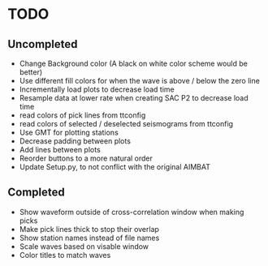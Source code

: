 TODO
====

Uncompleted
-----------
- Change Background color (A black on white color scheme would be better)
- Use different fill colors for when the wave is above / below the zero line
- Incrementally load plots to decrease load time
- Resample data at lower rate when creating SAC P2 to decrease load time
- read colors of pick lines from ttconfig
- read colors of selected / deselected seismograms from ttconfig
- Use GMT for plotting stations
- Decrease padding between plots
- Add lines between plots
- Reorder buttons to a more natural order
- Update Setup.py, to not conflict with the original AIMBAT

Completed
---------
- Show waveform outside of cross-correlation window when making picks
- Make pick lines thick to stop their overlap
- Show station names instead of file names
- Scale waves based on visable window
- Color titles to match waves
